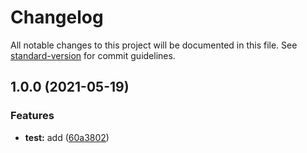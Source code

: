 # Changelog

All notable changes to this project will be documented in this file. See [standard-version](https://github.com/conventional-changelog/standard-version) for commit guidelines.

## 1.0.0 (2021-05-19)


### Features

* **test:** add ([60a3802](https://github.com/SpikeVlg/standard_version_test/commit/60a3802f817862cf7ddb0a269c4072986ff164e2))
